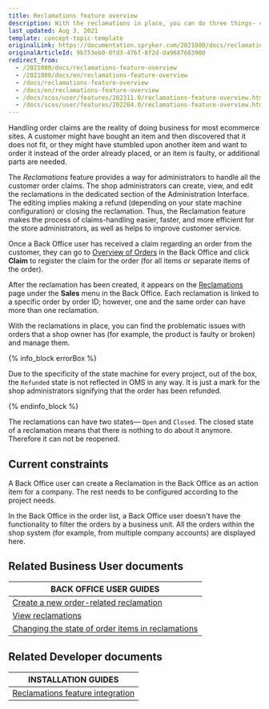 ```yaml
---
title: Reclamations feature overview
description: With the reclamations in place, you can do three things- create a new connected order, return money paid for the order, or close the reclamation.
last_updated: Aug 3, 2021
template: concept-topic-template
originalLink: https://documentation.spryker.com/2021080/docs/reclamations-feature-overview
originalArticleId: 9b753eb0-0fd3-476f-8f2d-da9687683900
redirect_from:
  - /2021080/docs/reclamations-feature-overview
  - /2021080/docs/en/reclamations-feature-overview
  - /docs/reclamations-feature-overview
  - /docs/en/reclamations-feature-overview
  - /docs/scos/user/features/202311.0/reclamations-feature-overview.html
  - /docs/scos/user/features/202204.0/reclamations-feature-overview.html
---
```


Handling order claims are the reality of doing business for most ecommerce sites. A customer might have bought an item and then discovered that it does not fit, or they might have stumbled upon another item and want to order it instead of the order already placed, or an item is faulty, or additional parts are needed.

The _Reclamations_ feature provides a way for administrators to handle all the customer order claims. The shop administrators can create, view, and edit the reclamations in the dedicated section of the Administration Interface. The editing implies making a refund (depending on your state machine configuration) or closing the reclamation. Thus, the Reclamation feature makes the process of claims-handling easier, faster, and more efficient for the store administrators, as well as helps to improve customer service.

Once a Back Office user has received a claim regarding an order from the customer, they can go to [Overview of Orders](/docs/pbc/all/order-management-system/{{page.version}}/base-shop/manage-in-the-back-office/reclamations/create-reclamations.html) in the Back Office and click **Claim** to register the claim for the order (for all items or separate items of the order).

After the reclamation has been created, it appears on the [Reclamations](/docs/pbc/all/order-management-system/{{page.version}}/base-shop/manage-in-the-back-office/reclamations/view-reclamations.html) page under the **Sales** menu in the Back Office. Each reclamation is linked to a specific order by order ID; however, one and the same order can have more than one reclamation.

With the reclamations in place, you can find the problematic issues with orders that a shop owner has (for example, the product is faulty or broken) and manage them.

{% info_block errorBox %}

Due to the specificity of the state machine for every project, out of the box, the `Refunded` state is not reflected in OMS in any way. It is just a mark for the shop administrators signifying that the order has been refunded.

{% endinfo_block %}

The reclamations can have two states— `Open` and `Closed`. The closed state of a reclamation means that there is nothing to do about it anymore. Therefore it can not be reopened.

## Current constraints

A Back Office user can create a Reclamation in the Back Office as an action item for a company. The rest needs to be configured according to the project needs.

In the Back Office in the order list, a Back Office user doesn't have the functionality to filter the orders by a business unit. All the orders within the shop system (for example, from multiple company accounts) are displayed here.

## Related Business User documents

|BACK OFFICE USER GUIDES|
|---|
| [Create a new order-related reclamation](/docs/pbc/all/order-management-system/{{page.version}}/base-shop/manage-in-the-back-office/reclamations/create-reclamations.html)  |
| [View reclamations](/docs/pbc/all/order-management-system/{{page.version}}/base-shop/manage-in-the-back-office/reclamations/view-reclamations.html)  |
| [Changing the state of order items in reclamations](/docs/pbc/all/order-management-system/{{page.version}}/base-shop/manage-in-the-back-office/reclamations/change-the-state-of-order-items-in-reclamations.html)  |

## Related Developer documents

| INSTALLATION GUIDES  |
|---------|
|[Reclamations feature integration](/docs/pbc/all/order-management-system/{{page.version}}/base-shop/install-and-upgrade/install-features/install-the-reclamations-feature.html)|
